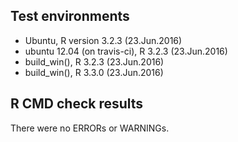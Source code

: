 ## Test environments
* Ubuntu, R version 3.2.3 (23.Jun.2016)
* ubuntu 12.04 (on travis-ci), R 3.2.3 (23.Jun.2016)
* build_win(), R 3.2.3 (23.Jun.2016)
* build_win(), R 3.3.0 (23.Jun.2016)

## R CMD check results
There were no ERRORs or WARNINGs.
